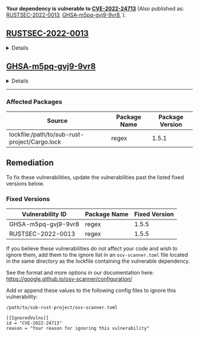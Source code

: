 **Your dependency is vulnerable to [CVE-2022-24713](https://osv.dev/list?q=CVE-2022-24713)**
(Also published as: [RUSTSEC-2022-0013](https://osv.dev/vulnerability/RUSTSEC-2022-0013), [GHSA-m5pq-gvj9-9vr8](https://osv.dev/vulnerability/GHSA-m5pq-gvj9-9vr8), ).

## [RUSTSEC-2022-0013](https://osv.dev/vulnerability/RUSTSEC-2022-0013)

<details>
<summary>Details</summary>

> The Rust Security Response WG was notified that the `regex` crate did not
> properly limit the complexity of the regular expressions (regex) it parses. An
> attacker could use this security issue to perform a denial of service, by
> sending a specially crafted regex to a service accepting untrusted regexes. No
> known vulnerability is present when parsing untrusted input with trusted
> regexes.
> 
> This issue has been assigned CVE-2022-24713. The severity of this vulnerability
> is "high" when the `regex` crate is used to parse untrusted regexes. Other uses
> of the `regex` crate are not affected by this vulnerability.
> 
> ## Overview
> 
> The `regex` crate features built-in mitigations to prevent denial of service
> attacks caused by untrusted regexes, or untrusted input matched by trusted
> regexes. Those (tunable) mitigations already provide sane defaults to prevent
> attacks. This guarantee is documented and it's considered part of the crate's
> API.
> 
> Unfortunately a bug was discovered in the mitigations designed to prevent
> untrusted regexes to take an arbitrary amount of time during parsing, and it's
> possible to craft regexes that bypass such mitigations. This makes it possible
> to perform denial of service attacks by sending specially crafted regexes to
> services accepting user-controlled, untrusted regexes.
> 
> ## Affected versions
> 
> All versions of the `regex` crate before or equal to 1.5.4 are affected by this
> issue. The fix is include starting from  `regex` 1.5.5.
> 
> ## Mitigations
> 
> We recommend everyone accepting user-controlled regexes to upgrade immediately
> to the latest version of the `regex` crate.
> 
> Unfortunately there is no fixed set of problematic regexes, as there are
> practically infinite regexes that could be crafted to exploit this
> vulnerability. Because of this, we do not recommend denying known problematic
> regexes.
> 
> ## Acknowledgements
> 
> We want to thank Addison Crump for responsibly disclosing this to us according
> to the [Rust security policy][1], and for helping review the fix.
> 
> We also want to thank Andrew Gallant for developing the fix, and Pietro Albini
> for coordinating the disclosure and writing this advisory.
> 
> [1]: https://www.rust-lang.org/policies/security

</details>

## [GHSA-m5pq-gvj9-9vr8](https://osv.dev/vulnerability/GHSA-m5pq-gvj9-9vr8)

<details>
<summary>Details</summary>

> > This is a cross-post of [the official security advisory][advisory]. The official advisory contains a signed version with our PGP key, as well.
> 
> [advisory]: https://groups.google.com/g/rustlang-security-announcements/c/NcNNL1Jq7Yw
> 
> The Rust Security Response WG was notified that the `regex` crate did not properly limit the complexity of the regular expressions (regex) it parses. An attacker could use this security issue to perform a denial of service, by sending a specially crafted regex to a service accepting untrusted regexes. No known vulnerability is present when parsing untrusted input with trusted regexes.
> 
> This issue has been assigned CVE-2022-24713. The severity of this vulnerability is "high" when the `regex` crate is used to parse untrusted regexes. Other uses of the `regex` crate are not affected by this vulnerability.
> 
> ## Overview
> 
> The `regex` crate features built-in mitigations to prevent denial of service attacks caused by untrusted regexes, or untrusted input matched by trusted regexes. Those (tunable) mitigations already provide sane defaults to prevent attacks. This guarantee is documented and it's considered part of the crate's API.
> 
> Unfortunately a bug was discovered in the mitigations designed to prevent untrusted regexes to take an arbitrary amount of time during parsing, and it's possible to craft regexes that bypass such mitigations. This makes it possible to perform denial of service attacks by sending specially crafted regexes to services accepting user-controlled, untrusted regexes.
> 
> ## Affected versions
> 
> All versions of the `regex` crate before or equal to 1.5.4 are affected by this issue. The fix is include starting from  `regex` 1.5.5.
> 
> ## Mitigations
> 
> We recommend everyone accepting user-controlled regexes to upgrade immediately to the latest version of the `regex` crate.
> 
> Unfortunately there is no fixed set of problematic regexes, as there are practically infinite regexes that could be crafted to exploit this vulnerability. Because of this, we do not recommend denying known problematic regexes.
> 
> ## Acknowledgements
> 
> We want to thank Addison Crump for responsibly disclosing this to us according to the [Rust security policy](https://www.rust-lang.org/policies/security), and for helping review the fix.
> 
> We also want to thank Andrew Gallant for developing the fix, and Pietro Albini for coordinating the disclosure and writing this advisory.

</details>

---

### Affected Packages

| Source | Package Name | Package Version |
| --- | --- | --- |
| lockfile:/path/to/sub-rust-project/Cargo.lock | regex | 1.5.1 |

## Remediation

To fix these vulnerabilities, update the vulnerabilities past the listed fixed versions below.

### Fixed Versions

| Vulnerability ID | Package Name | Fixed Version |
| --- | --- | --- |
| GHSA-m5pq-gvj9-9vr8 | regex | 1.5.5 |
| RUSTSEC-2022-0013 | regex | 1.5.5 |

If you believe these vulnerabilities do not affect your code and wish to ignore them, add them to the ignore list in an
`osv-scanner.toml` file located in the same directory as the lockfile containing the vulnerable dependency.

See the format and more options in our documentation here: https://google.github.io/osv-scanner/configuration/

Add or append these values to the following config files to ignore this vulnerability:

`/path/to/sub-rust-project/osv-scanner.toml`

```
[[IgnoredVulns]]
id = "CVE-2022-24713"
reason = "Your reason for ignoring this vulnerability"
```
